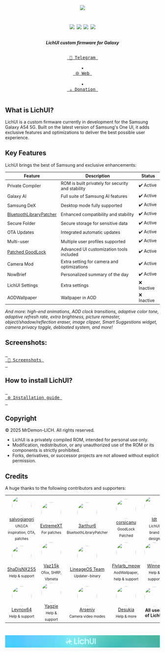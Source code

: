 <h1 align="center">
  <img loading="lazy" src="readme-res/Banner.png" width="700"/>
  <p align="center">
  <a href="https://github.com/MrDemon-LICH/PROJECT-LichUI/commits/main"><img loading="lazy" src="https://img.shields.io/github/last-commit/MrDemon-LICH/PROJECT-LichUI/main?style=for-the-badge"/></a>
  <a href="https://github.com/MrDemon-LICH/PROJECT-LichUI/stargazers"><img loading="lazy" src="https://img.shields.io/github/stars/MrDemon-LICH/PROJECT-LichUI?style=for-the-badge"/></a>
  <a href="https://github.com/MrDemon-LICH/PROJECT-LichUI/graphs/contributors"><img loading="lazy" src="https://img.shields.io/github/contributors/MrDemon-LICH/PROJECT-LichUI?style=for-the-badge"/></a>
  <a href="#"><img loading="lazy" src="https://img.shields.io/badge/OneUI-7.0-blueviolet?style=for-the-badge"/></a>
</p>
</h1>


<p align="center";"><strong><i>LichUI custom firmware for Galaxy</i></strong></p>

<p align="center">
  <a href="https://t.me/A54DEVELOPER"><kbd> <br> 💬 Telegram <br><br> </kbd></a>
  •
  <a href="https://mrdemon-lich.github.io/PROJECT-LichUI/index.html"><kbd> <br> 🌐 Web <br><br> </kbd></a>
  •
  <a href="https://www.paypal.me/TommyZambrano"><kbd> <br> ☕️ Donation <br><br> </kbd></a>
</p>

## What is LichUI?
LichUI is a custom firmware currently in development for the Samsung Galaxy A54 5G. Built on the latest version of Samsung's One UI, it adds exclusive features and optimizations to deliver the best possible user experience.

## Key Features
LichUI brings the best of Samsung and exclusive enhancements:

| Feature               | Description                                         | Status   |
|----------------------|-----------------------------------------------------|----------|
| Private Compiler     | ROM is built privately for security and stability    | ✔️ Active|
| Galaxy AI            | Full suite of Samsung AI features                   | ✔️ Active|
| Samsung DeX          | Desktop mode fully supported                        | ✔️ Active|
| [BluetoothLibraryPatcher](https://github.com/3arthur6/BluetoothLibraryPatcher)     | Enhanced compatibility and stability                | ✔️ Active|
| Secure Folder        | Secure storage for sensitive data                   | ✔️ Active|
| OTA Updates          | Integrated automatic updates                        | ✔️ Active|
| Multi-user           | Multiple user profiles supported                    | ✔️ Active|
| [Patched GoodLock](https://github.com/corsicanu/goodlock_dump)     | Advanced UI customization tools included            | ✔️ Active|
| Camera Mod           | Extra setting for camera and optimizations          | ✔️ Active|
| NowBrief             | Personalized summary of the day                     | ✔️ Active|
| LichUI Settings      | Extra settings                                      | ❌ Inactive|
| AODWallpaper         | Wallpaper in AOD                                    | ❌ Inactive|

*And more: high-end animations, AOD clock transitions, adaptive color tone, adaptive refresh rate, extra brightness, picture remaster, object/shadow/reflection eraser, image clipper, Smart Suggestions widget, camera privacy toggle, debloated system, and more!*

## Screenshots:
[<kbd> <br> 📸 Screenshots <br> </kbd>](https://mrdemon-lich.github.io/PROJECT-LichUI/screenshot.html)

## How to install LichUI?
[<kbd> <br> ⚙️ Installation guide <br> </kbd>](https://mrdemon-lich.github.io/PROJECT-LichUI/install.html)

## Copyright

© 2025 MrDemon-LICH. All rights reserved.

- LichUI is a privately compiled ROM, intended for personal use only.
- Modification, redistribution, or any unauthorized use of the ROM or its components is strictly prohibited.
- Forks, derivatives, or successor projects are not allowed without explicit permission.

## Credits

A huge thanks to the following contributors and supporters:

<table>
  <tr>
    <td align="center">
      <img src="https://github.com/salvogiangri.png?size=80" width="64" height="64" style="border-radius:50%"><br>
      <a href="https://github.com/salvogiangri">salvogiangri</a><br>
      <sub>UN1CA inspiration, OTA, patches</sub>
    </td>
    <td align="center">
      <img src="https://github.com/ExtremeXT.png?size=80" width="64" height="64" style="border-radius:50%"><br>
      <a href="https://github.com/ExtremeXT">ExtremeXT</a><br>
      <sub>For patches</sub>
    </td>    
    <td align="center">
      <img src="https://github.com/3arthur6.png?size=80" width="64" height="64" style="border-radius:50%"><br>
      <a href="https://github.com/3arthur6">3arthur6</a><br>
      <sub>BluetoothLibraryPatcher</sub>
    </td>
    <td align="center">
      <img src="https://github.com/corsicanu.png?size=80" width="64" height="64" style="border-radius:50%"><br>
      <a href="https://github.com/corsicanu">corsicanu</a><br>
      <sub>GoodLock Patched</sub>
    </td>
    <td align="center">
      <img src="https://github.com/ldtdev0.png?size=80" width="64" height="64" style="border-radius:50%"><br>
      <a href="https://github.com/ldtdev0">ldt</a><br>
      <sub>LichUI brand design</sub>
    </td>
  </tr>
  <tr>
    <td align="center">
      <img src="https://github.com/ShaDisNX255.png?size=80" width="64" height="64" style="border-radius:50%"><br>
      <a href="https://github.com/ShaDisNX255">ShaDisNX255</a><br>
      <sub>Help & support</sub>
    </td>
    <td align="center">
      <img src="https://github.com/Vaz15k.png?size=80" width="64" height="64" style="border-radius:50%"><br>
      <a href="https://github.com/Vaz15k">Vaz15k</a><br>
      <sub>Ofox, SHRP, Vbmeta</sub>
    </td>
    <td align="center">
      <img src="https://github.com/lineageos.png?size=80" width="64" height="64" style="border-radius:50%"><br>
      <a href="https://github.com/lineageos">LineageOS Team</a><br>
      <sub>Updater-binary</sub>
    </td>
    <td align="center">
      <img src="https://t.me/i/userpic/320/Flylarb_meow.jpg?size=80" width="64" height="64" style="border-radius:50%"><br>
      <a href="https://t.me/Flylarb_meow">Flylarb_meow</a><br>
      <sub>AodWallpaper, help & support</sub>
    </td>
    <td align="center">
      <img src="https://t.me/i/userpic/320/Winner3157.jpg?size=80" width="64" height="64" style="border-radius:50%"><br>
      <a href="https://t.me/Winner3157">Winner</a><br>
      <sub>Help & support</sub>
    </td>
  </tr>
  <tr>
    <td align="center">
      <img src="https://t.me/i/userpic/320/leynox64.jpg?size=80" width="64" height="64" style="border-radius:50%"><br>
      <a href="https://t.me/leynox64">Leynox64</a><br>
      <sub>Help & support</sub>
    </td>
    <td align="center">
      <img src="https://t.me/i/userpic/320/yagzie.jpg?size=80" width="64" height="64" style="border-radius:50%"><br>
      <a href="https://t.me/yagzie">Yagzie</a><br>
      <sub>Help & support</sub>
    </td>
    <td align="center">
      <img src="https://t.me/i/userpic/320/Arsenybespomestnov.jpg?size=80" width="64" height="64" style="border-radius:50%"><br>
      <a href="https://t.me/Arsenybespomestnov">Arseniy</a><br>
      <sub>Camera video modes</sub>
    </td>
    <td align="center">
      <img src="https://t.me/i/userpic/320/Desukia.jpg?size=80" width="64" height="64" style="border-radius:50%"><br>
      <a href="https://t.me/Desukia">Desukia</a><br>
      <sub>Help & more</sub>
    </td>
    <td align="center">
      <img src="https://api.dicebear.com/7.x/personas/svg?seed=users" width="64" height="64" style="border-radius:50%"><br>
      <b>All users of LichUI</b>
    </td>
  </tr>
</table>

<h1 align="center">
  <img loading="lazy" src="readme-res/Footer.png"/>
</h1>
